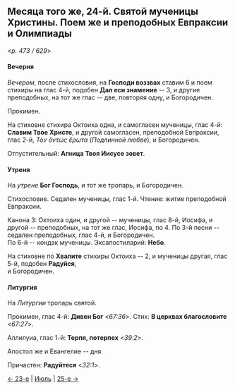 
## Месяца того же, 24-й. Святой мученицы Христины. Поем же и преподобных Евпраксии и Олимпиады

<*p. 473 / 629*>

#### Вечерня

*Вечером*, после стихословия, на **Господи воззвах** ставим 6 и поем 
стихиры на глас 4-й, подобен **Дал еси знамение** -- 3, 
и другие преподобных, на тот же глас -- две, повторяя одну, 
и Богородичен.  

Прокимен. 

На стиховне стихира Октоиха одна, и самогласен мученицы, глас 4-й: **Славим Твое Христе**, 
и другой самогласен, преподобной Евпраксии, глас 2-й, *Τὸν ὄντως ἔρωτα* (*Подлинной любве*), 
и Богородичен.

Отпустительный: **Агница Твоя Иисусе зовет**. 

#### Утреня

На *утрене* **Бог Господь**, и тот же тропарь, и Богородичен. 

Стихословие. Седален мученицы, глас 1-й. 
Чтение: житие преподобной Евпраксии.   

Канона 3: Октоиха один, и другой -- мученицы, глас 8-й, Иосифа, и другой -- преподобных, на тот же глас, Иосифа, по 4. 
По 3-й песни -- седален преподобных, глас 4-й, и Богородичен.  
По 6-й -- кондак мученицы. 
Эксапостиларий: **Небо**. 

На стиховне по **Хвалите** стихиры Октоиха -- 2, и мученицы другая, глас 5-й, подобен **Радуйся**,   
и Богородичен. 

#### Литургия

На *Литургии* тропарь святой. 

Прокимен, глас 4-й: **Дивен Бог** <*67:36*>. 
Стих: **В церквах благословите** <*67:27*>.

Аллилуиа, глас 1-й: **Терпя, потерпех** <*39:2*>.  

Апостол же и Евангелие -- дня. 
 
Причастен: **Радуйтеся** <*32:1*>.
 
[← 23-е](07_23_EUR.ru.md) | [Июль](README.md#24-й) | [25-е →](07_25_EUR.ru.md)
